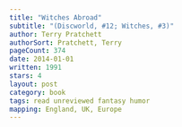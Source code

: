 ```yaml
---
title: "Witches Abroad"
subtitle: "(Discworld, #12; Witches, #3)"
author: Terry Pratchett
authorSort: Pratchett, Terry
pageCount: 374
date: 2014-01-01
written: 1991
stars: 4
layout: post
category: book
tags: read unreviewed fantasy humor
mapping: England, UK, Europe
---
```

